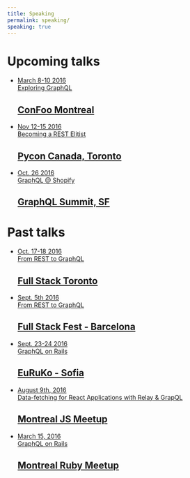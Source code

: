 ```yaml
---
title: Speaking
permalink: speaking/
speaking: true
---
```


<h1> Upcoming talks </h1>

<ul class="talk-list" id="post-list">
      <li>
        <a href="https://confoo.ca/en/yul2017/session/exploring-graphql"><aside class="dates">March 8-10 2016</aside></a>
          <a href="https://confoo.ca/en/yul2017/session/exploring-graphql">Exploring GraphQL<h2>ConFoo Montreal</h2></a>
      </li>
      <li>
        <a href="https://2016.pycon.ca/en/schedule/087-marc-andre-giroux/"><aside class="dates">Nov 12-15 2016</aside></a>
          <a href="https://2016.pycon.ca/en/schedule/087-marc-andre-giroux/">Becoming a REST Elitist<h2>Pycon Canada, Toronto</h2></a>
      </li>
      <li>
          <a href="http://graphqlsummit.com/"><aside class="dates">Oct. 26 2016</aside></a>
          <a href="http://graphqlsummit.com/">GraphQL @ Shopify<h2>GraphQL Summit, SF</h2></a>
      </li>
</ul>

<h1> Past talks </h1>

<ul class="talk-list" id="post-list">
      <li>
          <a href="http://lanyrd.com/2016/fstoco/sfdpqb/"><aside class="dates">Oct. 17-18 2016</aside></a>
          <a href="http://lanyrd.com/2016/fstoco/sfdpqb/">From REST to GraphQL <h2>Full Stack Toronto</h2></a>
      </li>
      <li>
          <a href="https://2016.fullstackfest.com/speakers/marc-andre-giroux/"><aside class="dates">Sept. 5th 2016</aside></a>
          <a href="https://2016.fullstackfest.com/speakers/marc-andre-giroux/">From REST to GraphQL <h2>Full Stack Fest - Barcelona</h2></a>
      </li>
      <li>
          <a href="http://euruko2016.org/"><aside class="dates">Sept. 23-24 2016</aside></a>
          <a href="http://euruko2016.org/">GraphQL on Rails <h2>EuRuKo - Sofia</h2></a>
      </li>
      <li>
          <a href="http://js-montreal.org/"><aside class="dates">August 9th, 2016</aside></a>
          <a href="http://js-montreal.org/">Data-fetching for React Applications with Relay & GrapQL<h2>Montreal JS Meetup</h2></a>
      </li>
      <li>
          <a href="http://www.montrealrb.com/events/4-march-15th-meetup"><aside class="dates">March 15, 2016</aside></a>
          <a href="http://www.montrealrb.com/events/4-march-15th-meetup">GraphQL on Rails <h2>Montreal Ruby Meetup</h2></a>
      </li>
</ul>
